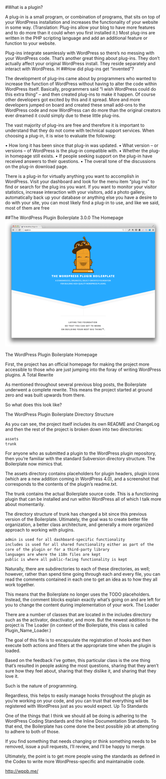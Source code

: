      

#What is a plugin?

A plug-in is a small program, or combination of programs, that sits on top of your WordPress installation and increases the functionality of your website in some way. (Translation: Plug-ins allow your blog to have more features and to do more than it could when you first installed it.) Most plug-ins are written in the PHP scripting language and add an additional feature or function to your website.

Plug-ins integrate seamlessly with WordPress so there’s no messing with your WordPress code. That’s another great thing about plug-ins. They don’t actually affect your original WordPress install. They reside separately and interact with WordPress.
H
##How did plug-ins get “invented”?

The development of plug-ins came about by programmers who wanted to increase the function of WordPress without having to alter the code within WordPress itself. Basically, programmers said “I wish WordPress could do this extra thing” – and then created plug-ins to make it happen. Of course other developers got excited by this and it spread. More and more developers jumped on board and created these small add-ons to the WordPress code and now WordPress can do more than the original creators ever dreamed it could simply due to these little plug-ins.

The vast majority of plug-ins are free and therefore it is important to understand that they do not come with technical support services. When choosing a plug-in, it is wise to evaluate the following:

• How long it has been since that plug-in was updated.
• What version – or versions – of WordPress is the plug-in compatible with.
• Whether the plug-in homepage still exists.
• If people seeking support on the plug-in have received answers to their questions.
• The overall tone of the discussions on the plug-in download page.

There is a plug-in for virtually anything you want to accomplish in WordPress. Visit your dashboard and look for the menu item “plug ins” to find or search for the plug ins you want.  If you want to monitor your visitor statistics, increase interaction with your visitors, add a photo gallery, automatically back up your database or anything else you have a desire to do with your site, you can most likely find a plug-in to use, and like we said, most of them are free

##The WordPress Plugin Boilerplate 3.0.0
The Homepage
![wppb.png](wordpress/assets/wppb.png)

The WordPress Plugin Boilerplate Homepage

First, the project has an official homepage for making the project more accessible to those who are just jumping into the foray of writing WordPress plugins.
A Total Rewrite

As mentioned throughout several previous blog posts, the Boilerplate underwent a complete rewrite. This means the project started at ground zero and was built upwards from there.

So what does this look like?

The WordPress Plugin Boilerplate Directory Structure

As you can see, the project itself includes its own README and ChangeLog and then the rest of the project is broken down into two directories:

    assets
    trunk

For anyone who as submitted a plugin to the WordPress plugin repository, then you’re familiar with the standard Subversion directory structure. The Boilerplate now mimics that.

The assets directory contains placeholders for plugin headers, plugin icons (which are a new addition coming in WordPress 4.0), and a screenshot that corresponds to the contents of the plugin’s readme.txt.

The trunk contains the actual Boilerplate source code. This is a functioning plugin that can be installed and run within WordPress all of which I talk more about momentarily.

The directory structure of trunk has changed a bit since this previous version of the Boilerplate. Ultimately, the goal was to create better file organization, a better class architecture, and generally a more organized approach to working with plugins.

    admin is used for all dashboard-specific functionality
    includes is used for all shared functionality either as part of the core of the plugin or for a third-party library
    languages are where the i18n files are kept
    public is where all public-facing functionality is kept

Naturally, there are subdirectories to each of these directories, as well; however, rather than spend time going through each and every file, you can read the comments contained in each one to get an idea as to how they all work together.

This means that the Boilerplate no longer uses the TODO placeholders. Instead, the comment blocks explain exactly what’s going on and are left for you to change the content during implementation of your work.
The Loader

There are a number of classes that are located in the includes directory such as the activator, deactivator, and more. But the newest addition to the project is The Loader (in context of the Boilerplate, this class is called Plugin_Name_Loader.)

The goal of this file is to encapsulate the registration of hooks and then execute both actions and filters at the appropriate time when the plugin is loaded.

Based on the feedback I’ve gotten, this particular class is the one thing that’s resulted in people asking the most questions, sharing that they aren’t sure how they feel about, sharing that they dislike it, and sharing that they love it.

Such is the nature of programming.

Regardless, this helps to easily manage hooks throughout the plugin as you’re working on your code, and you can trust that everything will be registered with WordPress just as you would expect.
Up To Standards

One of the things that I think we should all be doing is adhering to the WordPress Coding Standards and the Inline Documentation Standards. To that end, the Boilerplate has come done the best possible job at attempting to adhere to both of those.

If you find something that needs changing or think something needs to be removed, issue a pull requests, I’ll review, and I’ll be happy to merge.

Ultimately, the point is to get more people using the standards as defined in the Codex to write more WordPress-specific and maintainable code.

 

 

http://wppb.me/
